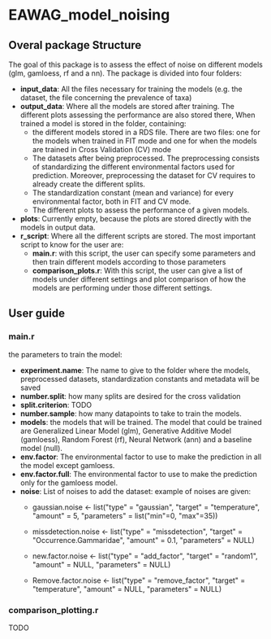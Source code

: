 # EAWAG_model_noising

## Overal package Structure

The goal of this package is to assess the effect of noise on different models (glm, gamloess, rf and a nn). The package is divided into four folders:

* **input_data**: All the files necessary for training the models (e.g. the dataset, the file concerning the prevalence of taxa)
*	**output_data**: Where all the models are stored after training. The different plots assessing the performance are also stored there, When trained a model is stored in the folder, containing:
    * the different models stored in a RDS file. There are two files: one for the models when trained in FIT mode and one for when the models are trained in Cross Validation (CV) mode
    * The datasets after being preprocessed. The preprocessing consists of standardizing the different environmental factors used for prediction. Moreover, preprocessing the dataset for CV requires to already create the different splits.
    * The standardization constant (mean and variance) for every environmental factor, both in FIT and CV mode.
    * The different plots to assess the performance of a given models.
*	**plots**: Currently empty, because the plots are stored directly with the models in output data.
*	**r_script**: Where all the different scripts are stored. The most important script to know for the user are:
    * **main.r**: with this script, the user can specify some parameters and then train different models according to those parameters
    * **comparison_plots.r**: With this script, the user can give a list of models under different settings and plot comparison of how the models are performing under those different settings.

## User guide

### main.r

the parameters to train the model:

* **experiment.name**: The name to give to the folder where the models, preprocessed datasets, standardization constants and metadata will be saved
* **number.split**: how many splits are desired for the cross validation
* **split.criterion**: TODO
* **number.sample**: how many datapoints to take to train the models.
* **models**: the models that will be trained. The model that could be trained are Generalized Linear Model (glm), Generative Additive Model (gamloess), Random Forest (rf), Neural Network (ann) and a baseline model (null).
* **env.factor**: The environmental factor to use to make the prediction in all the model except gamloess.
* **env.factor.full**: The environmental factor to use to make the prediction only for the gamloess model.
* **noise**: List of noises to add the dataset: example of noises are given:
    * gaussian.noise <- list("type" = "gaussian", "target" = "temperature", "amount" = 5, "parameters" = list("min"=0, "max"=35))

    * missdetection.noise <- list("type" = "missdetection", "target" = "Occurrence.Gammaridae", "amount" = 0.1, "parameters" = NULL)

    * new.factor.noise <- list("type" = "add_factor", "target" = "random1", "amount" = NULL, "parameters" = NULL)

    *	Remove.factor.noise <- list("type" = "remove_factor", "target" = "temperature", "amount" = NULL, "parameters" = NULL)

### comparison_plotting.r

TODO
